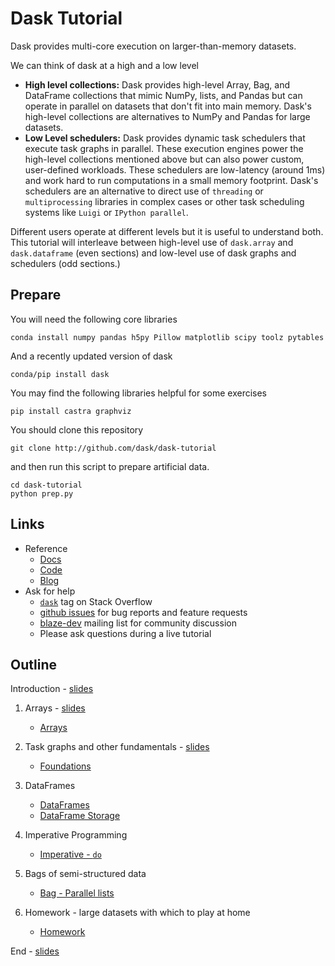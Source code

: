 Dask Tutorial
=============

Dask provides multi-core execution on larger-than-memory datasets.

We can think of dask at a high and a low level

*  **High level collections:**  Dask provides high-level Array, Bag, and DataFrame
   collections that mimic NumPy, lists, and Pandas but can operate in parallel on
   datasets that don't fit into main memory.  Dask's high-level collections are
   alternatives to NumPy and Pandas for large datasets.
*  **Low Level schedulers:** Dask provides dynamic task schedulers that
   execute task graphs in parallel.  These execution engines power the
   high-level collections mentioned above but can also power custom,
   user-defined workloads.  These schedulers are low-latency (around 1ms) and
   work hard to run computations in a small memory footprint.  Dask's
   schedulers are an alternative to direct use of `threading` or
   `multiprocessing` libraries in complex cases or other task scheduling
   systems like `Luigi` or `IPython parallel`.

Different users operate at different levels but it is useful to understand
both.  This tutorial will interleave between high-level use of `dask.array` and
`dask.dataframe` (even sections) and low-level use of dask graphs and
schedulers (odd sections.)

Prepare
-------

You will need the following core libraries

    conda install numpy pandas h5py Pillow matplotlib scipy toolz pytables

And a recently updated version of dask

    conda/pip install dask

You may find the following libraries helpful for some exercises

    pip install castra graphviz

You should clone this repository

    git clone http://github.com/dask/dask-tutorial

and then run this script to prepare artificial data.

    cd dask-tutorial
    python prep.py

Links
-----

*  Reference
    *  [Docs](https://dask.pydata.org/en/latest/)
    *  [Code](https://github.com/dask/dask/)
    *  [Blog](http://matthewrocklin.com/blog/)
*  Ask for help
    *   [`dask`](http://stackoverflow.com/questions/tagged/dask) tag on Stack Overflow
    *   [github issues](https://github.com/dask/dask/issues/new) for bug reports and feature requests
    *   [blaze-dev](http://groups.google.com/a/continuum.io/forum/#!forum/blaze-dev)  mailing list for community discussion
    *   Please ask questions during a live tutorial

Outline
-------

Introduction - [slides](http://dask.github.io/dask-tutorial/introduction.html)

1.  Arrays - [slides](http://dask.github.io/dask-tutorial/array.html)

    *  [Arrays](01-Array.ipynb)

2.  Task graphs and other fundamentals - [slides](http://dask.github.io/dask-tutorial/graphs.html)

    *  [Foundations](02-Foundations.ipynb)

3.  DataFrames

    *  [DataFrames](03a-DataFrame.ipynb)
    *  [DataFrame Storage](03b-DataFrame-Storage.ipynb)

4.  Imperative Programming

    *  [Imperative - `do`](04-Imperative.ipynb)

5.  Bags of semi-structured data

    *  [Bag - Parallel lists](05-Bag.ipynb)

6.  Homework - large datasets with which to play at home

    *  [Homework](Homework.ipynb)

End - [slides](http://dask.github.io/dask-tutorial/end.html)
